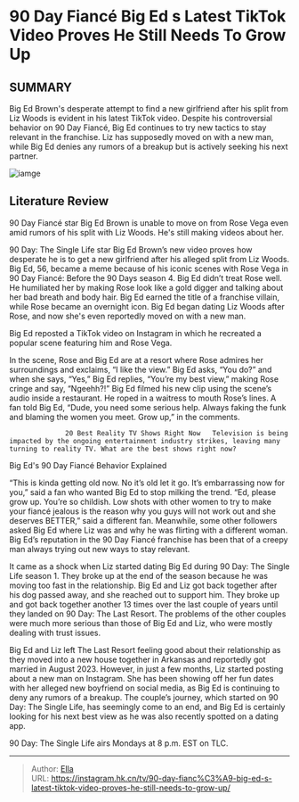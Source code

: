 # 90 Day Fiancé Big Ed s Latest TikTok Video Proves He Still Needs To Grow Up


## SUMMARY 



  Big Ed Brown&#39;s desperate attempt to find a new girlfriend after his split from Liz Woods is evident in his latest TikTok video.   Despite his controversial behavior on 90 Day Fiancé, Big Ed continues to try new tactics to stay relevant in the franchise.   Liz has supposedly moved on with a new man, while Big Ed denies any rumors of a breakup but is actively seeking his next partner.  

![iamge](https://static1.srcdn.com/wordpress/wp-content/uploads/2023/10/could-90-day_-the-last-resort-be-big-ed-brown-s-final-franchise-season.jpg)

## Literature Review

90 Day Fiancé star Big Ed Brown is unable to move on from Rose Vega even amid rumors of his split with Liz Woods. He&#39;s still making videos about her.




90 Day: The Single Life star Big Ed Brown’s new video proves how desperate he is to get a new girlfriend after his alleged split from Liz Woods. Big Ed, 56, became a meme because of his iconic scenes with Rose Vega in 90 Day Fiancé: Before the 90 Days season 4. Big Ed didn’t treat Rose well. He humiliated her by making Rose look like a gold digger and talking about her bad breath and body hair. Big Ed earned the title of a franchise villain, while Rose became an overnight icon. Big Ed began dating Liz Woods after Rose, and now she&#39;s even reportedly moved on with a new man.




Big Ed reposted a TikTok video on Instagram in which he recreated a popular scene featuring him and Rose Vega.


 

In the scene, Rose and Big Ed are at a resort where Rose admires her surroundings and exclaims, “I like the view.” Big Ed asks, “You do?” and when she says, “Yes,” Big Ed replies, “You’re my best view,” making Rose cringe and say, “Ngeehh?!” Big Ed filmed his new clip using the scene’s audio inside a restaurant. He roped in a waitress to mouth Rose’s lines. A fan told Big Ed, “Dude, you need some serious help. Always faking the funk and blaming the women you meet. Grow up,” in the comments.

                  20 Best Reality TV Shows Right Now   Television is being impacted by the ongoing entertainment industry strikes, leaving many turning to reality TV. What are the best shows right now?   





 Big Ed&#39;s 90 Day Fiancé Behavior Explained 
          

“This is kinda getting old now. No it’s old let it go. It’s embarrassing now for you,” said a fan who wanted Big Ed to stop milking the trend. “Ed, please grow up. You’re so childish. Low shots with other women to try to make your fiancé jealous is the reason why you guys will not work out and she deserves BETTER,” said a different fan. Meanwhile, some other followers asked Big Ed where Liz was and why he was flirting with a different woman. Big Ed’s reputation in the 90 Day Fiancé franchise has been that of a creepy man always trying out new ways to stay relevant.

It came as a shock when Liz started dating Big Ed during 90 Day: The Single Life season 1. They broke up at the end of the season because he was moving too fast in the relationship. Big Ed and Liz got back together after his dog passed away, and she reached out to support him. They broke up and got back together another 13 times over the last couple of years until they landed on 90 Day: The Last Resort. The problems of the other couples were much more serious than those of Big Ed and Liz, who were mostly dealing with trust issues.




Big Ed and Liz left The Last Resort feeling good about their relationship as they moved into a new house together in Arkansas and reportedly got married in August 2023. However, in just a few months, Liz started posting about a new man on Instagram. She has been showing off her fun dates with her alleged new boyfriend on social media, as Big Ed is continuing to deny any rumors of a breakup. The couple’s journey, which started on 90 Day: The Single Life, has seemingly come to an end, and Big Ed is certainly looking for his next best view as he was also recently spotted on a dating app.



90 Day: The Single Life airs Mondays at 8 p.m. EST on TLC.






---

> Author: [Ella](https://instagram.hk.cn/)  
> URL: https://instagram.hk.cn/tv/90-day-fianc%C3%A9-big-ed-s-latest-tiktok-video-proves-he-still-needs-to-grow-up/  

